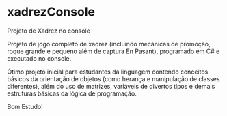 # xadrezConsole
Projeto de Xadrez no console

Projeto de jogo completo de xadrez (incluindo mecânicas de promoção, roque grande e pequeno além de captura En Pasant), programado em C#
e executado no console.

Ótimo projeto inicial para estudantes da linguagem contendo conceitos básicos da orientação de objetos (como herança e manipulação de 
classes diferentes), além do uso de matrizes, variáveis de divertos tipos e demais estruturas básicas da lógica de programação.

Bom Estudo!
